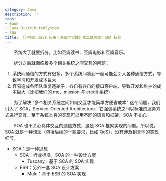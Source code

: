 ```yaml
---
category: Java
description: ''
tags:
- Book
- Java-DistributedSystem
- SOA
title: 《分布式 Java 应用：基础与实践》第二章总结：SOA 扫盲
---
```


　　系统大了就要拆分，比如豆瓣读书、豆瓣电影和豆瓣音乐。  

　　拆分之后就面临着多个相关系统之间交互的问题：

1. 系统间通信的方式有很多，多个系统间凑到一起可能会引入各种通信方式，导致学习和开发成本巨大
2. 容易造成各团队重复造轮子，各自有各自的接口客户端，导致开发和维护的成本巨大（比如我们的 mc、mission 与 credit 系统）

　　为了解决 "多个相关系统之间如何交互才能简单方便省成本" 这个问题，我们引入了 SOA，Service-Oriented Architecture，它强调系统之间以标准的服务方式进行交互，至于系统本身的实现可以用不同的语言和框架，SOA 不关心。

　　SOA 也不关心具体交互的通信方式，这是 SOA 框架实现的问题。所以说，SOA 就是一种想法（包括后续的一些要求，比如 QoS），没有涉及到具体的实现细节。

- SOA：是一种思想
	- SCA：行业标准，SOA 的一种设计方案
		- Tuscany：基于 SCA 的 SOA 实现
	- ESB：另外一套 SOA 设计方案
		- Mule：基于 ESB 的 SOA 实现